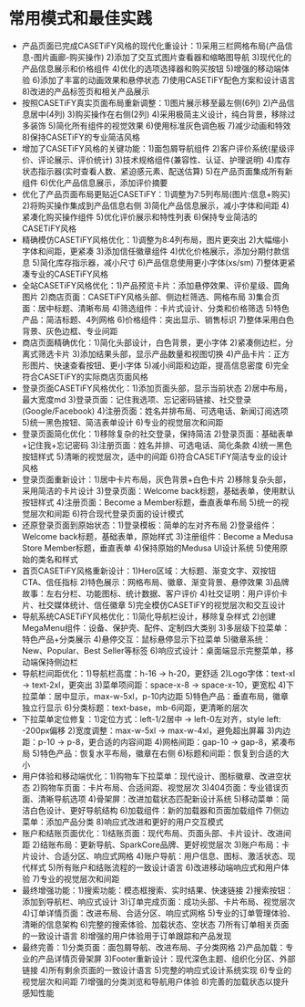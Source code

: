 # 常用模式和最佳实践

- 产品页面已完成CASETiFY风格的现代化重设计：1)采用三栏网格布局(产品信息-图片画廊-购买操作) 2)添加了交互式图片查看器和缩略图导航 3)现代化的产品信息展示和价格组件 4)优化的选项选择器和购买按钮 5)增强的移动端体验 6)添加了丰富的动画效果和悬停状态 7)使用CASETiFY配色方案和设计语言 8)改进的产品标签页和相关产品展示
- 按照CASETiFY真实页面布局重新调整：1)图片展示移至最左侧(6列) 2)产品信息居中(4列) 3)购买操作在右侧(2列) 4)采用极简主义设计，纯白背景，移除过多装饰 5)简化所有组件的视觉效果 6)使用标准灰色调色板 7)减少动画和特效 8)保持CASETiFY的专业简洁风格
- 增加了CASETiFY风格的关键功能：1)面包屑导航组件 2)客户评价系统(星级评价、评论展示、评价统计) 3)技术规格组件(兼容性、认证、护理说明) 4)库存状态指示器(实时查看人数、紧迫感元素、配送估算) 5)在产品页面集成所有新组件 6)优化产品信息展示，添加评价摘要
- 优化了产品页面布局更贴近CASETiFY：1)调整为7:5列布局(图片:信息+购买) 2)将购买操作集成到产品信息右侧 3)简化产品信息展示，减小字体和间距 4)紧凑化购买操作组件 5)优化评价展示和特性列表 6)保持专业简洁的CASETiFY风格
- 精确模仿CASETiFY风格优化：1)调整为8:4列布局，图片更突出 2)大幅缩小字体和间距，更紧凑 3)添加信任徽章组件 4)优化价格展示，添加分期付款信息 5)简化库存指示器，减小尺寸 6)产品信息使用更小字体(xs/sm) 7)整体更紧凑专业的CASETiFY风格
- 全站CASETiFY风格优化：1)产品预览卡片：添加悬停效果、评价星级、圆角图片 2)商店页面：CASETiFY风格头部、侧边栏筛选、网格布局 3)集合页面：居中标题、清晰布局 4)筛选组件：卡片式设计、分类和价格筛选 5)特色产品：简洁标题、4列网格 6)价格组件：突出显示、销售标识 7)整体采用白色背景、灰色边框、专业间距
- 商店页面精确优化：1)简化头部设计，白色背景，更小字体 2)紧凑侧边栏，分离式筛选卡片 3)添加结果头部，显示产品数量和视图切换 4)产品卡片：正方形图片、快速查看按钮、更小字体 5)减小间距和边距，提高信息密度 6)完全符合CASETiFY的实际商店页面风格
- 登录页面CASETiFY风格优化：1)添加页面头部，显示当前状态 2)居中布局，最大宽度md 3)登录页面：记住我选项、忘记密码链接、社交登录(Google/Facebook) 4)注册页面：姓名并排布局、可选电话、新闻订阅选项 5)统一黑色按钮、简洁表单设计 6)专业的视觉层次和间距
- 登录页面简化优化：1)移除复杂的社交登录，保持简洁 2)登录页面：基础表单+记住我+忘记密码 3)注册页面：姓名并排、可选电话、简化条款 4)统一黑色按钮样式 5)清晰的视觉层次，适中的间距 6)符合CASETiFY简洁专业的设计风格
- 登录页面重新设计：1)居中卡片布局，灰色背景+白色卡片 2)移除复杂头部，采用简洁的卡片设计 3)登录页面：Welcome back标题，基础表单，使用默认按钮样式 4)注册页面：Become a Member标题，垂直表单布局 5)统一的视觉层次和间距 6)符合现代登录页面的设计模式
- 还原登录页面到原始状态：1)登录模板：简单的左对齐布局 2)登录组件：Welcome back标题，基础表单，原始样式 3)注册组件：Become a Medusa Store Member标题，垂直表单 4)保持原始的Medusa UI设计系统 5)使用原始的类名和样式
- 首页CASETiFY风格重新设计：1)Hero区域：大标题、渐变文字、双按钮CTA、信任指标 2)特色展示：网格布局、徽章、渐变背景、悬停效果 3)品牌故事：左右分栏、功能图标、统计数据、客户评价 4)社交证明：用户评价卡片、社交媒体统计、信任徽章 5)完全模仿CASETiFY的视觉层次和交互设计
- 导航系统CASETiFY风格优化：1)简化导航栏设计，移除复杂样式 2)创建MegaMenu组件：设备、保护壳、配件、定制四大类别 3)多层级下拉菜单：特色产品+分类展示 4)悬停交互：鼠标悬停显示下拉菜单 5)徽章系统：New、Popular、Best Seller等标签 6)响应式设计：桌面端显示完整菜单，移动端保持侧边栏
- 导航栏间距优化：1)导航栏高度：h-16 → h-20，更舒适 2)Logo字体：text-xl → text-2xl，更突出 3)菜单项间距：space-x-8 → space-x-10，更宽松 4)下拉菜单：居中显示，max-w-5xl，p-10内边距 5)特色产品：垂直布局，徽章独立行显示 6)分类标题：text-base，mb-6间距，更清晰的层次
- 下拉菜单定位修复：1)定位方式：left-1/2居中 → left-0左对齐，style left: -200px偏移 2)宽度调整：max-w-5xl → max-w-4xl，避免超出屏幕 3)内边距：p-10 → p-8，更合适的内容间距 4)网格间距：gap-10 → gap-8，紧凑布局 5)特色产品：恢复水平布局，徽章在右侧 6)标题和间距：恢复到合适的大小
- 用户体验和移动端优化：1)购物车下拉菜单：现代设计、图标徽章、改进空状态 2)购物车页面：卡片布局、合适间距、视觉层次 3)404页面：专业错误页面、清晰导航选项 4)骨架屏：改进加载状态匹配新设计系统 5)移动菜单：简洁白色设计、更好导航结构 6)加载组件：新的加载器和页面加载组件 7)侧边菜单：添加产品分类 8)响应式改进和更好的用户交互模式
- 账户和结账页面优化：1)结账页面：现代布局、页面头部、卡片设计、改进间距 2)结账布局：更新导航、SparkCore品牌、更好视觉层次 3)账户布局：卡片设计、合适分区、响应式网格 4)账户导航：用户信息、图标、激活状态、现代样式 5)所有账户和结账流程的一致设计语言 6)改进移动端响应式和用户体验 7)专业的视觉层次和间距
- 最终增强功能：1)搜索功能：模态框搜索、实时结果、快速链接 2)搜索按钮：添加到导航栏、响应式设计 3)订单完成页面：成功头部、卡片布局、视觉层次 4)订单详情页面：改进布局、合适分区、响应式网格 5)专业的订单管理体验、清晰的信息架构 6)完整的搜索体验、加载状态、空状态 7)所有订单相关页面的一致设计语言 8)增强的用户体验用于订单跟踪和产品发现
- 最终完善：1)分类页面：面包屑导航、改进布局、子分类网格 2)产品加载：专业的产品详情页骨架屏 3)Footer重新设计：现代深色主题、组织化分区、外部链接 4)所有剩余页面的一致设计语言 5)完整的响应式设计系统实现 6)专业的视觉层次和间距 7)增强的分类浏览和导航用户体验 8)完善的加载状态以提升感知性能
